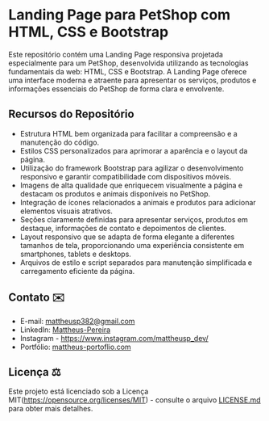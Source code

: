 # Landing Page para PetShop com HTML, CSS e Bootstrap

Este repositório contém uma Landing Page responsiva projetada especialmente para um PetShop, desenvolvida utilizando as tecnologias fundamentais da web: HTML, CSS e Bootstrap. A Landing Page oferece uma interface moderna e atraente para apresentar os serviços, produtos e informações essenciais do PetShop de forma clara e envolvente.

## Recursos do Repositório

- Estrutura HTML bem organizada para facilitar a compreensão e a manutenção do código.
- Estilos CSS personalizados para aprimorar a aparência e o layout da página.
- Utilização do framework Bootstrap para agilizar o desenvolvimento responsivo e garantir compatibilidade com dispositivos móveis.
- Imagens de alta qualidade que enriquecem visualmente a página e destacam os produtos e animais disponíveis no PetShop.
- Integração de ícones relacionados a animais e produtos para adicionar elementos visuais atrativos.
- Seções claramente definidas para apresentar serviços, produtos em destaque, informações de contato e depoimentos de clientes.
- Layout responsivo que se adapta de forma elegante a diferentes tamanhos de tela, proporcionando uma experiência consistente em smartphones, tablets e desktops.
- Arquivos de estilo e script separados para manutenção simplificada e carregamento eficiente da página.

## Contato ✉️

- E-mail: mattheusp382@gmail.com
- LinkedIn: [Mattheus-Pereira](https://www.linkedin.com/in/mattheuspereira/)
- Instagram - https://www.instagram.com/mattheusp_dev/
- Portfólio: [mattheus-portoflio.com](https://mattheusp-portfolio.vercel.app/?vercelToolbarCode=q89Jf0X1nPzxRLO)

## Licença ⚖️

Este projeto está licenciado sob a Licença MIT(https://opensource.org/licenses/MIT) - consulte o arquivo [LICENSE.md](LICENSE.md) para obter mais detalhes.